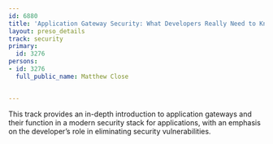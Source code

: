 ---
id: 6880
title: 'Application Gateway Security: What Developers Really Need to Know'
layout: preso_details
track: security
primary:
  id: 3276
persons:
- id: 3276
  full_public_name: Matthew Close

---
This track provides an in-depth introduction to application gateways and their function in a modern security stack for applications, with an emphasis on the developer’s role in eliminating security vulnerabilities.